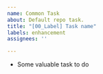 ```yaml
---
name: Common Task
about: Default repo task.
title: "[00_Label] Task name"
labels: enhancement
assignees: ''

---
```


- Some valuable task to do
